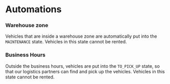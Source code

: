
# Automations

### Warehouse zone

Vehicles that are inside a warehouse zone are automatically put into the 
`MAINTENANCE` state. Vehicles in this state cannot be rented.

### Business Hours

Outside the business hours, vehicles are put into the `TO_PICK_UP` state, so
that our logistics partners can find and pick up the vehicles. Vehicles in this state
cannot be rented.
